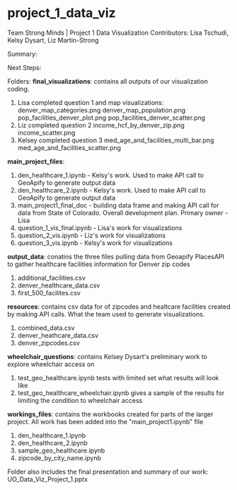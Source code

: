 # project_1_data_viz
Team Strong Minds | Project 1 Data Visualization
Contributors: Lisa Tschudi, Kelsy Dysart, Liz Martin-Strong

Summary:

Next Steps:


Folders: 
**final_visualizations**: contains all outputs of our visualization coding.
1. Lisa completed question 1 and map visualizations:
    denver_map_categories.png
    denver_map_population.png
    pop_facilities_denver_plot.png
    pop_facilities_denver_scatter.png
2. Liz completed question 2
    income_hcf_by_denver_zip.png
    income_scatter.png
3. Kelsey completed question 3 
    med_age_and_facilities_multi_bar.png
    med_age_and_facilities_scatter.png

**main_project_files**:
1. den_healthcare_1.ipynb - Kelsy's work. Used to make API call to GeoApify to generate output data
2. den_healthcare_2.ipynb - Kelsy's work. Used to make API call to GeoApify to generate output data
3. main_project1_final_doc - building data frame and making API call for data from State of Colorado. Overall development plan. Primary owner - Lisa
4. question_1_vis_final.ipynb - Lisa's work for visualizations
5. question_2_vis.ipynb - Liz's work for visualizations
6. question_3_vis.ipynb - Kelsy's work for visualizations


**output_data**: conatins the three files pulling data from Geoapify PlacesAPI to gather healthcare facilities information for Denver zip codes
1. additional_facilities.csv
2. denver_healthcare_data.csv
3. first_500_facilites.csv

**resources**: contains csv data for of zipcodes and healtcare facilities created by making API calls. What the team used to generate visualizations.
1. combined_data.csv
2. denver_heathcare_data.csv
3. denver_zipcodes.csv

**wheelchair_questions**: contains Kelsey Dysart's preliminary work to explore wheelchair access on 
1. test_geo_healthcare.ipynb tests with limited set what results will look like
2. test_geo_healthcare_wheelchair.ipynb gives a sample of the results for limiting the condition to wheelchair access

**workings_files**: contains the workbooks created for parts of the larger project. All work has been added into the "main_project1.ipynb" file
1. den_healthcare_1.ipynb
2. den_healthcare_2.ipynb
3. sample_geo_healthcare.ipynb
4. zipcode_by_city_name.ipynb

Folder also includes the final presentation and summary of our work: UO_Data_Viz_Project_1.pptx